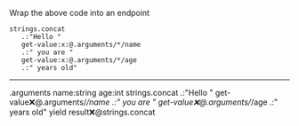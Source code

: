 Wrap the above code into an endpoint

```hyperlambda
strings.concat
   .:"Hello "
   get-value:x:@.arguments/*/name
   .:" you are "
   get-value:x:@.arguments/*/age
   .:" years old"
```
---
.arguments
   name:string
   age:int
strings.concat
   .:"Hello "
   get-value:x:@.arguments/*/name
   .:" you are "
   get-value:x:@.arguments/*/age
   .:" years old"
yield
   result:x:@strings.concat
